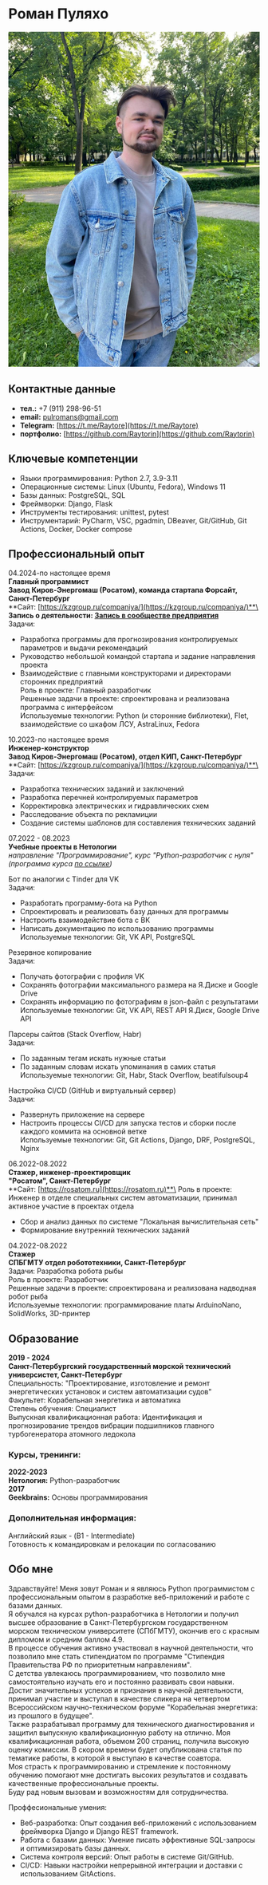 # Роман Пуляхо

![my picture](photo/my_photo.jpg)

## Контактные данные

- **тел.:** +7 (911) 298-96-51
- **email:** pulromans@gmail.com
- **Telegram:** [https://t.me/Raytore](https://t.me/Raytore)
- **портфолио:** [https://github.com/Raytorin](https://github.com/Raytorin)

## Ключевые компетенции

- Языки программирования: Python 2.7, 3.9-3.11
- Операционные системы: Linux (Ubuntu, Fedora), Windows 11
- Базы данных: PostgreSQL, SQL
- Фреймворки: Django, Flask
- Инструменты тестирования: unittest, pytest
- Инструментарий: PyCharm, VSC, pgadmin, DBeaver, Git/GitHub, Git Actions, Docker, Docker compose

## Профессиональный опыт

04.2024-по настоящее время\
**Главный программист**\
**Завод Киров-Энергомаш (Росатом), команда стартапа Форсайт, Санкт-Петербург**\
**Сайт: [https://kzgroup.ru/companiya/](https://kzgroup.ru/companiya/)**\
**Запись о деятельности: [Запись в сообществе предприятия](https://vk.com/kirov_energomash?w=wall-222939530_372)**<br> 
Задачи:
- Разработка программы для прогнозирования контролируемых параметров и выдачи рекомендаций
- Руководство небольшой командой стартапа и задание направления проекта
- Взаимодействие с главными конструкторами и директорами сторонних предприятий\
Роль в проекте: Главный разработчик\
Решенные задачи в проекте: спроектирована и реализована программа с интерфейсом\
Используемые технологии: Python (и сторонние библиотеки), Flet, взаимодействие со шкафом ЛСУ, AstraLinux, Fedora

10.2023-по настоящее время\
**Инженер-конструктор**\
**Завод Киров-Энергомаш (Росатом), отдел КИП, Санкт-Петербург**\
**Сайт: [https://kzgroup.ru/companiya/](https://kzgroup.ru/companiya/)**\
Задачи: 
- Разработка технических заданий и заключений
- Разработка перечней контролируемых параметров
- Корректировка электрических и гидравлических схем
- Расследование объекта по рекламиции
- Создание системы шаблонов для составления технических заданий<br>

07.2022 - 08.2023\
**Учебные проекты в Нетологии**\
*направление "Программирование", курс "Python-разработчик с нуля" (программа курса [по ссылке](https://netology.ru/programs/python))*

Бот по аналогии с Tinder для VK\
Задачи:
- Разработать программу-бота на Python
- Спроектировать и реализовать базу данных для программы
- Настроить взаимодействие бота с ВК
- Написать документацию по использованию программы\
Используемые технологии: Git, VK API, PostgreSQL

Резервное копирование\
Задачи:
- Получать фотографии с профиля VK
- Сохранять фотографии максимального размера на Я.Диске и Google Drive
- Сохранять информацию по фотографиям в json-файл с результатами\
Используемые технологии: Git, VK API, REST API Я.Диск, Google Drive API

Парсеры сайтов (Stack Overflow, Habr)\
Задачи:
- По заданным тегам искать нужные статьи
- По заданным словам искать упоминания в самих статья\
Используемые технологии: Git, Habr, Stack Overflow, beatifulsoup4

Настройка CI/CD (GitHub и виртуальный сервер)\
Задачи:
- Развернуть приложение на сервере
- Настроить процессы CI/CD для запуска тестов и сборки после каждого коммита на основной ветке\
Используемые технологии: Git, Git Actions, Django, DRF, PostgreSQL, Nginx

06.2022-08.2022\
**Стажер, инженер-проектировщик**\
**"Росатом", Санкт-Петербург**\
**Сайт: [https://rosatom.ru](https://rosatom.ru)**\
Роль в проекте: Инженер в отделе специальных систем автоматизации, принимал активное участие в проектах отдела
- Сбор и анализ данных по системе "Локальная вычислительная сеть"
- Формирование внутренний технических заданий

04.2022-08.2022\
**Стажер**\
**СПБГМТУ отдел робототехники, Санкт-Петербург**\
Задачи: Разработка робота рыбы\
Роль в проекте: Разработчик\
Решенные задачи в проекте: спроектирована и реализована надводная робот рыба\
Используемые технологии: программирование платы ArduinoNano, SolidWorks, 3D-принтер

## Образование

**2019 - 2024**\
**Санкт-Петербургский государственный морской технический универсистет, Санкт-Петербург**\
Специальность: "Проектирование, изготовление и ремонт энергетических установок и систем автоматизации судов"\
Факультет: Корабельная энергетика и автоматика\
Степень обучения: Специалист\
Выпускная квалификационная работа: Идентификация и прогнозирование трендов вибрации подшипников главного турбогенератора атомного ледокола

### Курсы, тренинги:
**2022-2023**\
**Нетология:** Python-разработчик\
**2017**\
**Geekbrains:** Основы программирования

### Дополнительная информация:
Английский язык - (B1 - Intermediate)\
Готовность к командировкам и релокации по согласованию

## Обо мне
Здравствуйте! Меня зовут Роман и я являюсь Python программистом с профессиональным опытом в разработке веб-приложений и работе с базами данных.\
Я обучался на курсах python-разработчика в Нетологии и получил высшее образование в Санкт-Петербургском государственном морском техническом университете (СПбГМТУ), окончив его с красным дипломом и средним баллом 4.9.\
В процессе обучения активно участвовал в научной деятельности, что позволило мне стать стипендиатом по программе "Стипендия Правительства РФ по приоритетным направлениям".\
С детства увлекаюсь программированием, что позволило мне самостоятельно изучать его и постоянно развивать свои навыки.\
Достиг значительных успехов и признания в научной деятельности, принимал участие и выступал в качестве спикера на четвертом Всероссийском научно-техническом форуме "Корабельная энергетика: из прошлого в будущее".\
Также разрабатывал программу для технического диагностирования и защитил выпускную квалификационную работу на отлично. Моя квалификационная работа, объемом 200 страниц, получила высокую оценку комиссии.
В скором времени будет опубликована статья по тематике работы, в которой я выступаю в качестве соавтора.\
Моя страсть к программированию и стремление к постоянному обучению помогают мне достигать высоких результатов и создавать качественные профессиональные проекты.\
Буду рад новым вызовам и возможностям для сотрудничества.<br>

Проффесиональные умения:
- Веб-разработка: Опыт создания веб-приложений с использованием фреймворка Django и Django REST framework.
- Работа с базами данных: Умение писать эффективные SQL-запросы и оптимизировать базы данных.
- Система контроля версий: Опыт работы в системе Git/GitHub.
- CI/CD: Навыки настройки непрерывной интеграции и доставки с использованием GitActions.